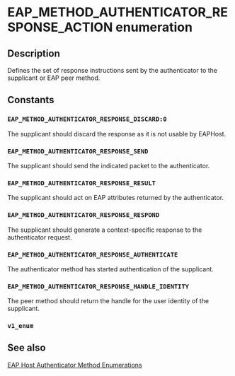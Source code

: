 # EAP_METHOD_AUTHENTICATOR_RESPONSE_ACTION enumeration

## Description

Defines the set of response instructions sent by the authenticator to the supplicant or EAP peer method.

## Constants

### `EAP_METHOD_AUTHENTICATOR_RESPONSE_DISCARD:0`

The supplicant should discard the response as it is not usable by EAPHost.

### `EAP_METHOD_AUTHENTICATOR_RESPONSE_SEND`

The supplicant should send the indicated packet to the authenticator.

### `EAP_METHOD_AUTHENTICATOR_RESPONSE_RESULT`

The supplicant should act on EAP attributes returned by the authenticator.

### `EAP_METHOD_AUTHENTICATOR_RESPONSE_RESPOND`

The supplicant should generate a context-specific response to the authenticator request.

### `EAP_METHOD_AUTHENTICATOR_RESPONSE_AUTHENTICATE`

The authenticator method has started authentication of the supplicant.

### `EAP_METHOD_AUTHENTICATOR_RESPONSE_HANDLE_IDENTITY`

The peer method should return the handle for the user identity of the supplicant.

### `v1_enum`

## See also

[EAP Host Authenticator Method Enumerations](https://learn.microsoft.com/windows/win32/eaphost/eap-host-authenticator-method-enumerations)